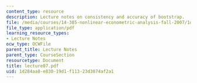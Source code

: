 ```yaml
---
content_type: resource
description: Lecture notes on consistency and accuracy of bootstrap.
file: /media/courses/14-385-nonlinear-econometric-analysis-fall-2007/1d284aa8e83019d1f11323d3074af2a1_lecture07.pdf
file_type: application/pdf
learning_resource_types:
- Lecture Notes
ocw_type: OCWFile
parent_title: Lecture Notes
parent_type: CourseSection
resourcetype: Document
title: lecture07.pdf
uid: 1d284aa8-e830-19d1-f113-23d3074af2a1
---
```

